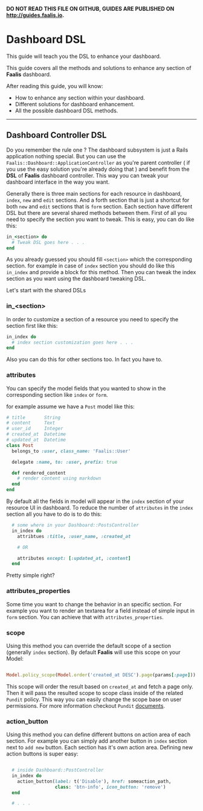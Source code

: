 **DO NOT READ THIS FILE ON GITHUB, GUIDES ARE PUBLISHED ON http://guides.faalis.io.**

Dashboard DSL
=============

This guide will teach you the DSL to enhance your dashboard.

This guide covers all the methods and solutions to enhance any section of **Faalis** dashboard.

After reading this guide, you will know:

* How to enhance any section within your dashboard.
* Different solutions for dashboard enhancement.
* All the possible dashboard DSL methods.

--------------------------------------------------------------------------------

Dashboard Controller DSL
------------------------

Do you remember the rule one ? The dashboard subsystem is just a Rails application nothing special. But you can use
the `Faalis::Dashboard::ApplicationController` as you're parent controller ( if you use the easy solution you're already
doing that ) and benefit from the **DSL** of **Faalis** dashboard controller. This way you can tweak your dashboard interface in
the way you want.

Generally there is three main sections for each resource in dashboard, `index`, `new` and `edit` sections. And a forth section that
is just a shortcut for both `new` and `edit` sections that is `form` section. Each section have different DSL but there are several
shared methods between them. First of all you need to specify the section you want to tweak. This is easy, you can do like this:

```ruby
in_<section> do
  # Tweak DSL goes here . . .
end
```

As you already guessed you should fill `<section>` which the corresponding section. for example in case of `index` section you should
do like this `in_index` and provide a block for this method. Then you can tweak the index section as you want using the dashboard tweaking
DSL.

Let's start with the shared DSLs

### in_\<section\>
In order to customize a section of a resource you need to specify the section first like this:

```ruby
in_index do
  # index section customization goes here . . .
end
```

Also you can do this for other sections too. In fact you have to.

### attributes
You can specify the model fields that you wanted to show in the corresponding section like `index` or `form`.

for example assume we have a `Post` model like this:

```ruby
# title       String
# content     Text
# user_id     Integer
# created_at  Datetime
# updated_at  Datetime
class Post
  belongs_to :user, class_name: 'Faalis::User'

  delegate :name, to: :user, prefix: true

  def rendered_content
    # render content using markdown
  end
end
```

By default all the fields in model will appear in the `index` section of your resource UI in dashboard. To reduce
the number of `attributes` in the `index` section all you have to do is to do this:

```ruby
  # some where in your Dashboard::PostsController
  in_index do
    attribtues :title, :user_name, :created_at

    # OR

    attributes except: [:updated_at, :content]
  end
```

Pretty simple right?

### attributes_properties

Some time you want to change the behavior in an specific section. For example you want to render an textarea
for a field instead of simple input in `form` section. You can achieve that with `attributes_properties`.

### scope
Using this method you can override the default scope of a section (generally `index` section). By default **Faalis**
will use this scope on your Model:

```ruby

Model.policy_scope(Model.order('created_at DESC').page(params[:page]))
```

This scope will order the result based on `created_at` and fetch a page only. Then it will pass the resulted scope
to scope class inside of the related `Pundit` policy. This way you can easily change the scope base on user permissions.
For more information checkout `Pundit` [documents](https://github.com/elabs/pundit#scopes).

### action_button

Using this method you can define different buttons on action area of each section. For example you can simply add another
button in `index` section next to `add new` button. Each section has it's own action area. Defining new action buttons is
super easy:

```ruby

  # inside Dashboard::PostController
  in_index do
    action_button(label: t('Disable'), href: someaction_path,
                  class: 'btn-info', icon_button: 'remove')
  end

  # . . .
```
